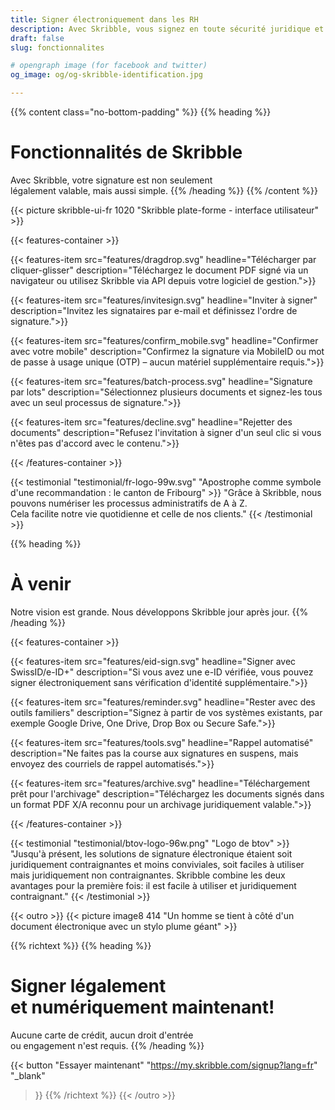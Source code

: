 ```yaml
---
title: Signer électroniquement dans les RH
description: Avec Skribble, vous signez en toute sécurité juridique et en toute simplicité par voie numérique – des contrats de travail aux références en passant par les certificats de salaire.
draft: false
slug: fonctionnalites

# opengraph image (for facebook and twitter)
og_image: og/og-skribble-identification.jpg

---
```


{{% content class="no-bottom-padding" %}}
{{% heading %}}
# Fonctionnalités de Skribble
Avec Skribble, votre signature est non seulement <br class="hide-for-mobile">légalement valable, mais aussi simple.
{{% /heading %}}
{{% /content %}}

{{< picture skribble-ui-fr 1020 "Skribble plate-forme - interface utilisateur" >}}

{{< features-container >}}

  {{< features-item src="features/dragdrop.svg" 
    headline="Télécharger par cliquer-glisser" 
    description="Téléchargez le document PDF signé via un navigateur ou utilisez Skribble via API depuis votre logiciel de gestion.">}}

  {{< features-item src="features/invitesign.svg" 
    headline="Inviter à signer" 
    description="Invitez les signataires par e-mail et définissez l'ordre de signature.">}}

  {{< features-item src="features/confirm_mobile.svg" 
    headline="Confirmer avec votre mobile" 
    description="Confirmez la signature via MobileID ou mot de passe à usage unique (OTP)  – aucun matériel supplémentaire requis.">}}

  {{< features-item src="features/batch-process.svg" 
    headline="Signature par lots" 
    description="Sélectionnez plusieurs documents et signez-les tous avec un seul processus de signature.">}}

  {{< features-item src="features/decline.svg" 
    headline="Rejetter des documents" 
    description="Refusez l'invitation à signer d'un seul clic si vous n'êtes pas d'accord avec le contenu.">}}

{{< /features-container >}}

[//]: # (--------------------------------------------------------------------------------------------------------------)

{{< testimonial "testimonial/fr-logo-99w.svg" "Apostrophe comme symbole d'une recommandation : le canton de Fribourg" >}}
"Grâce à Skribble, nous pouvons numériser les processus administratifs de A à Z. <br class="hide-for-mobile">Cela facilite notre vie quotidienne et celle de nos clients." {{< /testimonial >}}

[//]: # (--------------------------------------------------------------------------------------------------------------)


{{% heading %}}
# À venir
Notre vision est grande. Nous développons Skribble jour après jour.
{{% /heading %}}

{{< features-container >}}

  {{< features-item src="features/eid-sign.svg" 
    headline="Signer avec SwissID/e-ID+" 
    description="Si vous avez une e-ID vérifiée, vous pouvez signer électroniquement sans vérification d'identité supplémentaire.">}}

  {{< features-item src="features/reminder.svg" 
    headline="Rester avec des outils familiers" 
    description="Signez à partir de vos systèmes existants, par exemple Google Drive, One Drive, Drop Box ou Secure Safe.">}}

  {{< features-item src="features/tools.svg" 
    headline="Rappel automatisé" 
    description="Ne faites pas la course aux signatures en suspens, mais envoyez des courriels de rappel automatisés.">}}

  {{< features-item src="features/archive.svg" 
    headline="Téléchargement prêt pour l'archivage" 
    description="Téléchargez les documents signés dans un format PDF X/A reconnu pour un archivage juridiquement valable.">}}

{{< /features-container >}}

[//]: # (--------------------------------------------------------------------------------------------------------------)

{{< testimonial "testimonial/btov-logo-96w.png" "Logo de btov" >}}
"Jusqu'à présent, les solutions de signature électronique étaient soit juridiquement contraignantes et moins conviviales, soit faciles à utiliser mais juridiquement non contraignantes. Skribble combine les deux avantages pour la première fois: il est facile à utiliser et juridiquement contraignant." {{< /testimonial >}}

[//]: # (--------------------------------------------------------------------------------------------------------------)


{{< outro >}}
{{< picture image8 414 "Un homme se tient à côté d'un document électronique avec un stylo plume géant" >}}

{{% richtext %}}
{{% heading %}}
# Signer légalement <br class="hide-for-mobile">et numériquement maintenant!
Aucune carte de crédit, aucun droit d'entrée <br class="hide-for-mobile">ou engagement n'est requis.
{{% /heading %}}

{{< button
  "Essayer maintenant"
  "https://my.skribble.com/signup?lang=fr"
  "_blank"
>}}
{{% /richtext %}}
{{< /outro >}}

